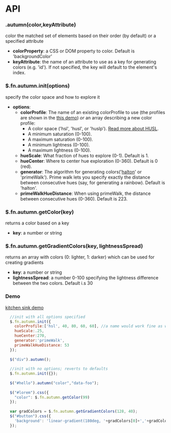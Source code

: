 API
=======

### .autumn(color,keyAttribute)
color the matched set of elements based on their order (by default) or a specified attribute
 * **colorProperty**: a CSS or DOM property to color. Default is 'backgroundColor'
 * **keyAttribute**: the name of an attribute to use as a key for generating colors (e.g. 'id'). If not specified, the key will default to the element's index.

### $.fn.autumn.init(options)
specify the color space and how to explore it
  * **options**:
    * **colorProfile**: The name of an existing colorProfile to use (the profiles are shown in the [this demo](https://rawgithub.com/nluqo/autumn/master/autumn.html)) *or* an array describing a new color profile:
      * A color space ('hsl', 'husl', or 'huslp'). [Read more about HUSL](http://boronine.com/husl/).
      * A minimum saturation (0-100).
      * A maximum saturation (0-100).
      * A minimum lightness (0-100).
      * A maximum lightness (0-100).
    * **hueScale**: What fraction of hues to explore (0-1). Default is 1.
    * **hueCenter**: Where to center hue exploration (0-360). Default is 0 (red).
    * **generator**: The algorithm for generating colors('[halton](http://en.wikipedia.org/wiki/Halton_sequence)' or 'primeWalk'). Prime walk lets you specify exactly the distance between consecutive hues (say, for generating a rainbow). Default is 'halton'.
    * **primeWalkHueDistance**: When using primeWalk, the distance between consecutive hues (0-360). Default is 223.  

### $.fn.autumn.getColor(key)
returns a color based on a key
  * **key**: a number or string

### $.fn.autumn.getGradientColors(key, lightnessSpread)
returns an array with colors (0: lighter, 1: darker) which can be used for creating gradients
  * **key**: a number or string
  * **lightnessSpread**: a number 0-100 specifying the lightness difference between the two colors. Default i.s 30

### Demo

[kitchen sink demo](https://rawgithub.com/nluqo/autumn/master/kitchensinkdemo.html)

```javascript
  //init with all options specified
  $.fn.autumn.init({
  	colorProfile:['hsl', 40, 80, 60, 60], //a name would work fine as well (e.g. 'light')
  	hueScale:.25,
  	hueCenter:270,
  	generator:'primeWalk',
  	primeWalkHueDistance: 53
  });
  
  $("div").autumn();
  
  //init with no options; reverts to defaults
  $.fn.autumn.init({});
  
  $("#hello").autumn("color","data-foo");
  
  $("#lorem").css({
  	"color": $.fn.autumn.getColor(99)
  });
  
  var gradColors = $.fn.autumn.getGradientColors(128, 40);
  $("#button").css({
  	'background': 'linear-gradient(180deg, '+gradColors[0]+','+gradColors[1]+')'
  });
```
